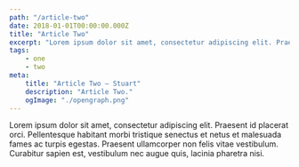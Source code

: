 ```yaml
---
path: "/article-two"
date: 2018-01-01T00:00:00.000Z
title: "Article Two"
excerpt: "Lorem ipsum dolor sit amet, consectetur adipiscing elit. Praesent id placerat orci. Pellentesque habitant morbi tristique senectus et netus et malesuada fames ac turpis egestas. Praesent ullamcorper non felis vitae vestibulum. Curabitur sapien est, vestibulum nec augue quis, lacinia pharetra nisi."
tags:
    - one
    - two
meta:
    title: "Article Two — Stuart"
    description: "Article Two."
    ogImage: "./opengraph.png"
---
```


Lorem ipsum dolor sit amet, consectetur adipiscing elit. Praesent id placerat orci. Pellentesque habitant morbi tristique senectus et netus et malesuada fames ac turpis egestas. Praesent ullamcorper non felis vitae vestibulum. Curabitur sapien est, vestibulum nec augue quis, lacinia pharetra nisi.
